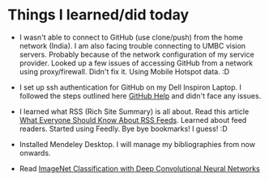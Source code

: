 # Things I learned/did today

+ I wasn't able to connect to GitHub (use clone/push) from the home network (India). I am also facing trouble connecting to
  UMBC vision servers. Probably because of the network configuration of my service provider. Looked up a few issues of accessing
  GitHub from a network using proxy/firewall. Didn't fix it. Using Mobile Hotspot data. :D

+ I set up ssh authentication for GitHub on my Dell Inspiron Laptop.
  I followed the steps outlined here [GitHub Help](https://help.github.com/articles/checking-for-existing-ssh-keys/) and didn't face any issues.

+ I learned what RSS (Rich Site Summary) is all about. Read this article [What Everyone Should Know About RSS Feeds](https://www.lifewire.com/rss-101-3482781). Learned about feed readers. Started using Feedly. Bye bye bookmarks! I guess! :D

+ Installed Mendeley Desktop. I will manage my bibliographies from now onwards.

+ Read [ImageNet Classification with Deep Convolutional Neural Networks](https://papers.nips.cc/paper/4824-imagenet-classification-with-deep-convolutional-neural-networks.pdf)